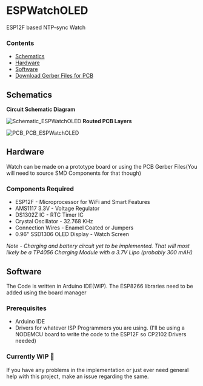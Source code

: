 # ESPWatchOLED
ESP12F based NTP-sync Watch

### Contents
- [Schematics](#schematics)
- [Hardware](#hardware)
- [Software](#software)
- [Download Gerber Files for PCB](https://github.com/useraid/ESPWatchOLED/releases/)

## Schematics
**Circuit Schematic Diagram**

![Schematic_ESPWatchOLED](https://github.com/useraid/ESPWatchOLED/assets/93074700/de0f90e5-d23a-4cb5-8ac0-72fffaed333b)
**Routed PCB Layers**

![PCB_PCB_ESPWatchOLED](https://github.com/useraid/ESPWatchOLED/assets/93074700/7d066b5f-e17a-463b-bb14-ff1017b00c68)

## Hardware

Watch can be made on a prototype board or using the PCB Gerber Files(You will need to source SMD Components for that though)

### Components Required
- ESP12F - Microprocessor for WiFi and Smart Features
- AMS1117 3.3V - Voltage Regulator
- DS1302Z IC - RTC Timer IC
- Crystal Oscillator - 32.768 KHz
- Connection Wires - Enamel Coated or Jumpers
- 0.96" SSD1306 OLED Display - Watch Screen

*Note - Charging and battery circuit yet to be implemented. That will most likely be a TP4056 Charging Module with a 3.7V Lipo (probably 300 mAH)*

## Software

The Code is written in Arduino IDE(WIP). The ESP8266 libraries need to be added using the board manager

### Prerequisites 
- Arduino IDE
- Drivers for whatever ISP Programmers you are using. (I'll be using a NODEMCU board to write the code to the ESP12F so CP2102 Drivers needed)

### Currently WIP 🚧

If you have any problems in the implementation or just ever need general help with this project, make an issue regarding the same.
